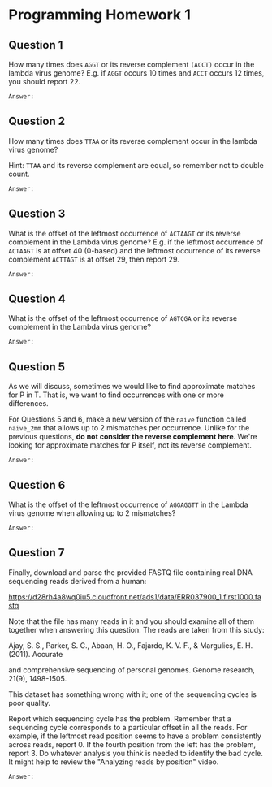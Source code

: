 # Programming Homework 1

## Question 1
How many times does ``AGGT`` or its reverse complement ``(ACCT)`` occur in the 
lambda virus genome? E.g. if ``AGGT`` occurs 10 times and ``ACCT`` occurs 12 times, you should report 22.

```
Answer:
```

## Question 2
How many times does ```TTAA``` or its reverse complement occur in the lambda virus genome?

Hint: ```TTAA``` and its reverse complement are equal, so remember not to double count.
```
Answer:
```

## Question 3
What is the offset of the leftmost occurrence of ```ACTAAGT``` or its reverse complement in the Lambda virus genome? E.g. if the leftmost occurrence of 
```ACTAAGT``` is at offset 40 (0-based) and the leftmost occurrence of its reverse complement ```ACTTAGT``` is at offset 29, then report 29.
```
Answer:
```

## Question 4
What is the offset of the leftmost occurrence of ```AGTCGA``` or its reverse complement in the Lambda virus genome?
```
Answer:
```

## Question 5
As we will discuss, sometimes we would like to find approximate matches for P in T. That is, we want to find occurrences with one or more differences.

For Questions 5 and 6, make a new version of the ```naive``` function called 
```naive_2mm``` that allows up to 2 mismatches per occurrence. Unlike for the previous questions, **do not consider the reverse complement here**. We're looking for approximate matches for P itself, not its reverse complement.

```
Answer:
```

## Question 6
What is the offset of the leftmost occurrence of ```AGGAGGTT``` in the Lambda virus genome when allowing up to 2 mismatches?
```
Answer:
```

## Question 7
Finally, download and parse the provided FASTQ file containing real DNA sequencing reads derived from a human:

https://d28rh4a8wq0iu5.cloudfront.net/ads1/data/ERR037900_1.first1000.fastq

Note that the file has many reads in it and you should examine all of them together when answering this question. The reads are taken from this study:

Ajay, S. S., Parker, S. C., Abaan, H. O., Fajardo, K. V. F., & Margulies, E. H. (2011). Accurate

and comprehensive sequencing of personal genomes. Genome research, 21(9), 1498-1505.

This dataset has something wrong with it; one of the sequencing cycles is poor quality.

Report which sequencing cycle has the problem. Remember that a sequencing cycle corresponds to a particular offset in all the reads. For example, if the leftmost read position seems to have a problem consistently across reads, report 0. If the fourth position from the left has the problem, report 3. Do whatever analysis you think is needed to identify the bad cycle. It might help to review the "Analyzing reads by position" video.
```
Answer:
```
